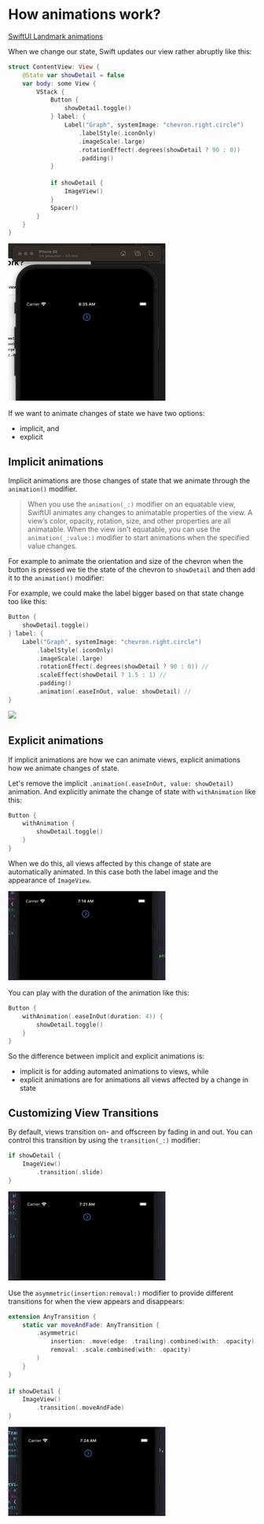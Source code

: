 # How animations work?

[SwiftUI Landmark animations](https://developer.apple.com/tutorials/swiftui/animating-views-and-transitions)

When we change our state, Swift updates our view rather abruptly like this:

```swift
struct ContentView: View {
    @State var showDetail = false
    var body: some View {
        VStack {
            Button {
                showDetail.toggle()
            } label: {
                Label("Graph", systemImage: "chevron.right.circle")
                    .labelStyle(.iconOnly)
                    .imageScale(.large)
                    .rotationEffect(.degrees(showDetail ? 90 : 0))
                    .padding()
            }

            if showDetail {
                ImageView()
            }
            Spacer()
        }
    }
}
```

![](images/demo1.gif)

If we want to animate changes of state we have two options:

- implicit, and
- explicit

## Implicit animations

Implicit animations are those changes of state that we animate through the `animation()` modifier.

> When you use the `animation(_:)` modifier on an equatable view, SwiftUI animates any changes to animatable properties of the view. A view’s color, opacity, rotation, size, and other properties are all animatable. When the view isn’t equatable, you can use the `animation(_:value:)` modifier to start animations when the specified value changes.

For example to animate the orientation and size of the chevron when the button is pressed we tie the state of the chevron to `showDetail` and then add it to the `animation()` modifier:

For example, we could make the label bigger based on that state change too like this:

```swift
Button {
    showDetail.toggle()
} label: {
    Label("Graph", systemImage: "chevron.right.circle")
        .labelStyle(.iconOnly)
        .imageScale(.large)
        .rotationEffect(.degrees(showDetail ? 90 : 0)) //
        .scaleEffect(showDetail ? 1.5 : 1) //
        .padding()
        .animation(.easeInOut, value: showDetail) //
}
```

![](images/demo3.gif)

## Explicit animations

If implicit animations are how we can animate views, explicit animations how we animate changes of state.

Let's remove the implicit `.animation(.easeInOut, value: showDetail)` animation. And explicitly animate the change of state with `withAnimation` like this:

```swift
Button {
    withAnimation {
        showDetail.toggle()
    }
}
```

When we do this, all views affected by this change of state are automatically animated. In this case both the label image and the appearance of `ImageView`.

![](images/demo6.gif)

You can play with the duration of the animation like this:

```swift
Button {
    withAnimation(.easeInOut(duration: 4)) {
        showDetail.toggle()
    }
}
```
So the difference between implicit and explicit animations is:

- implicit is for adding automated animations to views, while
- explicit animations are for animations all views affected by a change in state

## Customizing View Transitions

By default, views transition on- and offscreen by fading in and out. You can control this transition by using the `transition(_:)` modifier:

```swift
if showDetail {
    ImageView()
        .transition(.slide)
}
```

![](images/demo7.gif)

Use the `asymmetric(insertion:removal:)` modifier to provide different transitions for when the view appears and disappears:

```swift
extension AnyTransition {
    static var moveAndFade: AnyTransition {
        .asymmetric(
            insertion: .move(edge: .trailing).combined(with: .opacity),
            removal: .scale.combined(with: .opacity)
        )
    }
}

if showDetail {
    ImageView()
        .transition(.moveAndFade)
}
```

![](images/demo8.gif)
